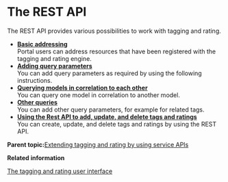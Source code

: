 # The REST API 

The REST API provides various possibilities to work with tagging and rating.

-   **[Basic addressing ](../admin-system/tag_rate_api_rest_addr.md)**  
Portal users can address resources that have been registered with the tagging and rating engine.
-   **[Adding query parameters](../admin-system/tag_rate_api_rest_add_qparms.md)**  
You can add query parameters as required by using the following instructions.
-   **[Querying models in correlation to each other ](../admin-system/tag_rate_api_rest_cor_modls.md)**  
You can query one model in correlation to another model.
-   **[Other queries](../admin-system/tag_rate_api_rest_oth_queries.md)**  
You can add other query parameters, for example for related tags.
-   **[Using the Rest API to add, update, and delete tags and ratings ](../admin-system/tag_rate_api_rest_cud_tr.md)**  
You can create, update, and delete tags and ratings by using the REST API.

**Parent topic:**[Extending tagging and rating by using service APIs ](../admin-system/tag_rate_dev.md)

**Related information**  


[The tagging and rating user interface ](../admin-system/tag_rate_ui.md)

